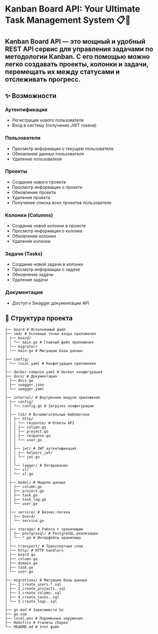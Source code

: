 # Kanban Board API: Your Ultimate Task Management System 📋🚀
## Kanban Board API — это мощный и удобный REST API сервис для управления задачами по методологии Kanban. С его помощью можно легко создавать проекты, колонки и задачи, перемещать их между статусами и отслеживать прогресс.
## ✨ Возможности
### Аутентификация
- Регистрация нового пользователя
- Вход в систему (получение JWT токена)
### Пользователи
- Просмотр информации о текущем пользователе
- Обновление данных пользователя
- Удаление пользователя
### Проекты
- Создание нового проекта
- Просмотр информации о проекте
- Обновление проекта
- Удаление проекта
- Получение списка всех проектов пользователя
### Колонки (Columns)
- Создание новой колонки в проекте
- Просмотр информации о колонке
- Обновление колонки
- Удаление колонки
### Задачи (Tasks)
- Создание новой задачи в колонке
- Просмотр информации о задаче
- Обновление задачи
- Удаление задачи
### Документация
- Доступ к Swagger документации API
## 📂 Структура проекта
```plaintext
├── board # Исполняемый файл
├── cmd/ # Основные точки входа приложения
│ ├── board/
│ │ └── main.go # Главный файл приложения
│ └── migrator/
│ └── main.go # Миграции базы данных
│
├── config/
│ └── local.yaml # Конфигурация приложения
│
├── docker-compose.yaml # Docker конфигурация
├── docs/ # Документация
│ ├── docs.go
│ ├── swagger.json
│ └── swagger.yaml
│
├── internal/ # Внутренние модули приложения
│ ├── config/
│ │ └── config.go # Загрузка конфигурации
│ │
│ ├── lib/ # Вспомогательные библиотеки
│ │ ├── http/
│ │ │ └── response/ # Ответы API
│ │ │ ├── column.go
│ │ │ ├── project.go
│ │ │ ├── response.go
│ │ │ └── user.go
│ │ │
│ │ ├── jwt/ # JWT аутентификация
│ │ │ ├── helpers_jwt/
│ │ │ └── jwt.go
│ │ │
│ │ └── logger/ # Логирование
│ │ └── sl/
│ │ └── sl.go
│ │
│ ├── model/ # Модели данных
│ │ ├── column.go
│ │ ├── project.go
│ │ ├── task.go
│ │ ├── task_log.go
│ │ └── user.go
│ │
│ ├── service/ # Бизнес-логика
│ │ ├── board/
│ │ └── service.go
│ │
│ ├── storage/ # Работа с хранилищем
│ │ ├── postgresql/ # PostgreSQL реализация
│ │ └── *.go # Интерфейсы хранилища
│ │
│ └── transport/ # Транспортные слои
│ └── http/ # HTTP handlers
│ ├── board.go
│ ├── column.go
│ ├── domain.go
│ ├── task.go
│ └── user.go
│
├── migrations/ # Миграции базы данных
│ ├── 1_create_users.*.sql
│ ├── 2_create_projects..sql
│ ├── 3_create_column..sql
│ ├── 4_create_tasks..sql
│ └── 5_create_logs..sql
│
├── go.mod # Зависимости Go
├── go.sum
├── local.env # Переменные окружения
├── Makefile # Утилиты сборки
└── README.md # Этот файл
```
